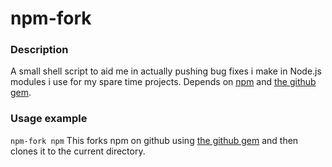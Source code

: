 npm-fork
========

### Description
A small shell script to aid me in actually pushing bug fixes i make in Node.js modules i use for my spare time projects. 
Depends on [npm][0] and [the github gem][1].

### Usage example
`npm-fork npm`
This forks npm on github using [the github gem][1] and then clones it to the current directory.

[0]: https://github.com/isaacs/npm
[1]: https://github.com/defunkt/github-gem
